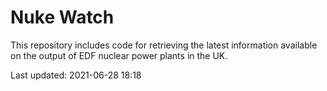 # Nuke Watch

This repository includes code for retrieving the latest information available on the output of EDF nuclear power plants in the UK.

Last updated: 2021-06-28 18:18